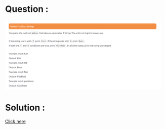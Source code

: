 # Question :
![python fizzbuzz strings](https://github.com/prabhu30/coding/blob/main/Edyst/Python%20-%20Intro%20to%20Advanced/03_Conditionals%20&%20Lists/59_python%20fizzbuzz%20strings/image.png)

# Solution :
[Click here](https://github.com/prabhu30/coding/blob/main/Edyst/Python%20-%20Intro%20to%20Advanced/03_Conditionals%20&%20Lists/59_python%20fizzbuzz%20strings/solution.py)
